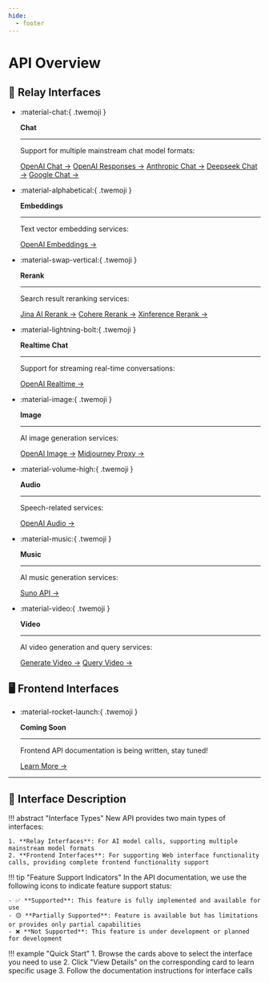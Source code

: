 ```yaml
---
hide:
  - footer
---
```


<style>
  .md-typeset .grid.cards > ul {
    display: grid;
    grid-template-columns: repeat(auto-fit, minmax(16rem, 1fr));
    gap: 1rem;
    margin: 1em 0;
  }
  
  .md-typeset .grid.cards > ul > li {
    border: none;
    border-radius: 0.8rem;
    box-shadow: var(--md-shadow-z2);
    padding: 1.5rem;
    transition: transform 0.25s, box-shadow 0.25s;
    background: linear-gradient(135deg, var(--md-primary-fg-color), var(--md-accent-fg-color));
    color: var(--md-primary-bg-color);
  }

  .md-typeset .grid.cards > ul > li:hover {
    transform: scale(1.02);
    box-shadow: var(--md-shadow-z3);
  }

  .md-typeset .grid.cards > ul > li > hr {
    margin: 0.8rem 0;
    border: none;
    border-bottom: 2px solid var(--md-primary-bg-color);
    opacity: 0.2;
  }

  .md-typeset .grid.cards > ul > li > p {
    margin: 0.5rem 0;
  }

  .md-typeset .grid.cards > ul > li > p > em {
    color: var(--md-primary-bg-color);
    opacity: 0.8;
    font-style: normal;
  }

  .md-typeset .grid.cards > ul > li > p > .twemoji {
    font-size: 2.5rem;
    display: block;
    margin: 0.5rem auto;
  }

  /* Enhanced: Beautify introduction section */
  .interface-intro {
    margin: 2rem 0;
    padding: 1.5rem;
    border-radius: 0.8rem;
    background-color: var(--md-primary-fg-color--light);
    color: var(--md-primary-bg-color);
  }

  /* Enhanced: Optimize card link styles */
  .md-typeset .grid.cards > ul > li a {
    display: inline-flex;
    align-items: center;
    margin-top: 1.2em;
    padding: 0.5em 1.2em;
    color: white;
    background-color: rgba(255, 255, 255, 0.15);
    border-radius: 2em;
    transition: all 0.3s ease;
    font-weight: 500;
    font-size: 0.9em;
    letter-spacing: 0.03em;
    box-shadow: 0 3px 6px rgba(0, 0, 0, 0.1);
    position: relative;
    overflow: hidden;
    text-decoration: none;
  }

  .md-typeset .grid.cards > ul > li a:hover {
    background-color: rgba(255, 255, 255, 0.25);
    text-decoration: none;
    box-shadow: 0 5px 12px rgba(0, 0, 0, 0.2);
    transform: translateX(5px);
  }

  .md-typeset .grid.cards > ul > li a:after {
    content: "→";
    opacity: 0;
    margin-left: -15px;
    transition: all 0.2s ease;
  }

  .md-typeset .grid.cards > ul > li a:hover:after {
    opacity: 1;
    margin-left: 5px;
  }
</style>

# API Overview

## 💫 Relay Interfaces

<div class="grid cards" markdown>

-   :material-chat:{ .twemoji }

    **Chat**

    ---

    Support for multiple mainstream chat model formats:
    
    [OpenAI Chat →](openai-chat.md)
    [OpenAI Responses →](openai-responses.md)
    [Anthropic Chat →](anthropic-chat.md)
    [Deepseek Chat →](deepseek-reasoning-chat.md)
    [Google Chat →](google-gemini-chat.md)

-   :material-alphabetical:{ .twemoji }

    **Embeddings**

    ---

    Text vector embedding services:
    
    [OpenAI Embeddings →](openai-embedding.md)

-   :material-swap-vertical:{ .twemoji }

    **Rerank**

    ---

    Search result reranking services:
    
    [Jina AI Rerank →](jinaai-rerank.md)
    [Cohere Rerank →](cohere-rerank.md)
    [Xinference Rerank →](xinference-rerank.md)

-   :material-lightning-bolt:{ .twemoji }

    **Realtime Chat**

    ---

    Support for streaming real-time conversations:
    
    [OpenAI Realtime →](openai-realtime.md)

-   :material-image:{ .twemoji }

    **Image**

    ---

    AI image generation services:
    
    [OpenAI Image →](openai-image.md)
    [Midjourney Proxy →](midjourney-proxy-image.md)

-   :material-volume-high:{ .twemoji }

    **Audio**

    ---

    Speech-related services:
    
    [OpenAI Audio →](openai-audio.md)

-   :material-music:{ .twemoji }

    **Music**

    ---

    AI music generation services:
    
    [Suno API →](suno-music.md)

-   :material-video:{ .twemoji }

    **Video**

    ---

    AI video generation and query services:
    
    [Generate Video →](generate-video.md)
    [Query Video →](query-video.md)

</div>

## 🖥️ Frontend Interfaces

<div class="grid cards" markdown>

-   :material-rocket-launch:{ .twemoji }

    **Coming Soon**

    ---

    Frontend API documentation is being written, stay tuned!
    
    [Learn More →](../coming-soon.md)

</div>

---

## 📖 Interface Description

!!! abstract "Interface Types"
    New API provides two main types of interfaces:
    
    1. **Relay Interfaces**: For AI model calls, supporting multiple mainstream model formats
    2. **Frontend Interfaces**: For supporting Web interface functionality calls, providing complete frontend functionality support

!!! tip "Feature Support Indicators"
    In the API documentation, we use the following icons to indicate feature support status:

    - ✅ **Supported**: This feature is fully implemented and available for use
    - 🟡 **Partially Supported**: Feature is available but has limitations or provides only partial capabilities
    - ❌ **Not Supported**: This feature is under development or planned for development

!!! example "Quick Start"
    1. Browse the cards above to select the interface you need to use
    2. Click "View Details" on the corresponding card to learn specific usage
    3. Follow the documentation instructions for interface calls 